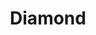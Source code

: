 ---
title: Diamond
price: R160 000
limit: 1
logo: diamond-blue.png
large-logo: diamond-large.png
logo_size: 150

# Expo info
expo: yes
expo_space: 6x3m
watercooler: yes
banners: 4
stand: 556_ Dev Conference 2020_ JHB_ Diamond 6 x 3m_ B
furniture: Standard with the larger conversation table with 5 chairs. Additional furniture options are available at a extra cost
stand_style: Tension fabric

#benefits
delegateDB: yes
speakerSlot: yes
passes: 5
discount_disabled: false

brand_benefits:
    - Logo on podium in keynote room
    - Logo on hanging banners in keynote room
    - Logo on laptop sticker which will be placed in delegate bags

exclusive:
    - Exclusive logo branding on delegate hoodies
    - Exclusive brand exposure at post event function
    
sold_out: no
order: 10
---